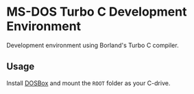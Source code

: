 # MS-DOS Turbo C Development Environment

Development environment using Borland's Turbo C compiler.

## Usage

Install [DOSBox](https://www.dosbox.com/) and mount the `ROOT` folder as your C-drive.